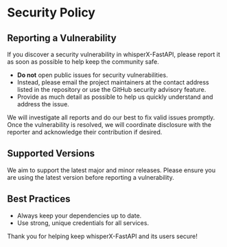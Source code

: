 # Security Policy

## Reporting a Vulnerability

If you discover a security vulnerability in whisperX-FastAPI, please report it as soon as possible to help keep the community safe.

- **Do not** open public issues for security vulnerabilities.
- Instead, please email the project maintainers at the contact address listed in the repository or use the GitHub security advisory feature.
- Provide as much detail as possible to help us quickly understand and address the issue.

We will investigate all reports and do our best to fix valid issues promptly. Once the vulnerability is resolved, we will coordinate disclosure with the reporter and acknowledge their contribution if desired.

## Supported Versions

We aim to support the latest major and minor releases. Please ensure you are using the latest version before reporting a vulnerability.

## Best Practices

- Always keep your dependencies up to date.
- Use strong, unique credentials for all services.

Thank you for helping keep whisperX-FastAPI and its users secure!
